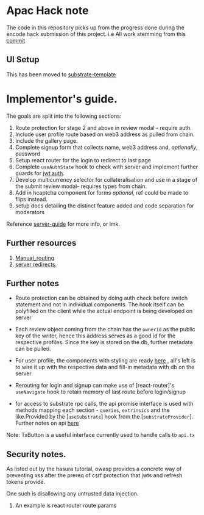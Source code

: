 # Apac Hack note

The code in this repository picks up from the progress done during the encode hack submission of this project.
i.e All work stemming from this [commit](https://github.com/chocolatenetwork/apac-ui/commit/492089a45fd9f682d10c3b9168387aa17f5e063c)

## UI Setup

This has been moved to [substrate-template](./substrate-template.md)

# Implementor's guide.

The goals are split into the following sections:

1. Route protection for stage 2 and above in review modal - require auth.
2. Include user profile route based on web3 address as pulled from chain.
3. Include the gallery page.
4. Complete signup form that collects name, web3 address and, _optionally_, password
5. Setup react router for the login to redirect to last page
6. Complete `useAuthState` hook to check with server and implement further guards for [jwt auth](https://www.youtube.com/watch?v=iD49_NIQ-R4).
7. Develop multicurrency selector for collateralisation and use in a stage of the submit review modal- requires types from chain.
8. Add in hcaptcha component for forms _optional_, ref could be made to flips instead.
9. setup docs detailing the distinct feature added and code separation for moderators

Reference [server-guide](./auth-server/README.md#%20Implementor's%20guide.) for more info, or lmk.

## Further resources

1. [Manual_routing](https://github.com/remix-run/react-router/tree/main/examples/auth)
2. [server redirects](https://stackoverflow.com/a/43213567/16071410).

## Further notes

- Route protection can be obtained by doing auth check before switch statement and not in individual components. The hook itself can be polyfilled on the client while the actual endpoint is being developed on server
- Each review object coming from the chain has the `ownerId` as the public key of the writer, hence this address serves as a good id for the respective profiles. Since the key is stored on the db, further metadata can be pulled.
- For user profile, the components with styling are ready [here]() , all's left is to wire it up with the respective data and fill-in metadata with db on the server

- Rerouting for login and signup can make use of [react-router]'s `useNavigate` hook to retain memory of last route before login/signup

- for access to substrate rpc calls, the api promise interface is used with methods mapping each section - `queries`, `extrinsics` and the like.Provided by the [`useSubstrate`] hook from the [`substrateProvider`]. Further notes on api [here](./substrate-template.md#%20useSubstrate%20Custom%20Hook)

Note: TxButton is a useful interface currently used to handle calls to `api.tx`

## Security notes.

As listed out by the hasura tutorial, owasp provides a concrete way of preventing xss after the prereq of csrf protection that jwts and refresh tokens provide.

One such is disallowing any untrusted data injection.

1. An example is react router route params
